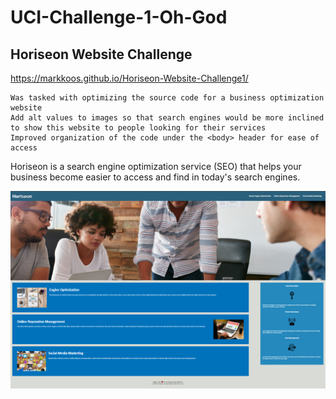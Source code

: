 # UCI-Challenge-1-Oh-God

## Horiseon Website Challenge

https://markkoos.github.io/Horiseon-Website-Challenge1/

```
Was tasked with optimizing the source code for a business optimization website
Add alt values to images so that search engines would be more inclined to show this website to people looking for their services
Improved organization of the code under the <body> header for ease of access
```

Horiseon is a search engine optimization service (SEO) that helps your business become easier to access and find in today's search engines. 

![Alt text](pictures/screenshot.png)